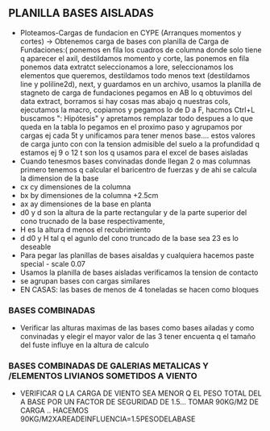  ## PLANILLA BASES AISLADAS

  -  Ploteamos-Cargas de fundacion en CYPE (Arranques momentos y cortes) -> Obtenemos carga de bases con planilla de Carga de Fundaciones:( ponemos en fila los cuadros de columna donde solo tiene q aparecer el axil, destildamos momento y corte, las ponemos en fila ponemos data extratct seleccionamos a lore, seleccionamos los elementos que queremos, destildamos todo menos text (destildamos line y poliline2d), next, y guardamos en un archivo, usamos la planilla de stagneto de carga de fundaciones pegamos en AB lo q obtuvimos del data extract, borramos si hay cosas mas abajo q nuestras cols, ejecutamos la macro, copiamos y pegamos lo de D a F, hacmos Ctrl+L buscamos ": Hipótesis" y apretamos remplazar todo despues a lo que queda en la tabla lo pegamos en el proximo paso y agrupamos por cargas ej cada 5t y unificamos para tener menos base.... estos valores de carga junto con con la tension admisible del suelo a la profundidad q estamos ej 9 o 12 t son los q usamos para el excel de bases aisladas
 -  Cuando tenesmos bases convinadas donde llegan 2 o mas columnas primero tenemos q calcular el baricentro de fuerzas y de ahi se calcula la dimension de la base
 -  cx cy dimensiones de la columna
 -  bx by dimensiones de la columna +2.5cm
 -  ax ay dimensiones de la base en planta
 - d0 y d son la altura de la parte rectangular y de la parte superior del cono trucnado de la base respectivamente,
 -  H es la altura d menos el recubrimiento
 -  d d0 y H tal q el agunlo del cono truncado de la base sea 23 es lo deseable
 -  Para pegar las planillas de bases aisaldas y cualquiera hacemos paste special - scale 0.07 
 - Usamos la planilla de bases aisladas verificamos la tension de contacto
 - se agrupan bases con cargas similares
 - EN CASAS: las bases de menos de 4 toneladas se hacen como bloques

### BASES COMBINADAS
 - Verificar las alturas maximas de las bases como  bases ailadas y como convinadas y elegir el mayor valor de las 3 tener encuenta q el tamaño del fuste influye en la altura de calculo

### BASES COMBINADAS DE GALERIAS METALICAS Y /ELEMENTOS LIVIANOS SOMETIDOS A VIENTO

 - VERIFICAR Q LA CARGA DE VIENTO SEA MENOR Q EL PESO TOTAL DEL A BASE POR UN FACTOR DE SEGURIDAD DE 1.5... TOMAR 90KG/M2 DE CARGA .. HACEMOS 90KG/M2XAREADEINFLUENCIA=1.5PESODELABASE
